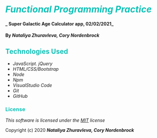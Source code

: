 # <span style="color:#0ec2b8">_Functional Programming Practice_</span>

#### _ Super Galactic Age Calculator app, 02/02/2021_

#### By _**Nataliya Zhuravleva, Cory Nordenbrock**_


## <span style="color:#0ec2b8">Technologies Used</span>

* _JavaScript. jQuery_
* _HTML/CSS/Bootstrap_
* _Node_
* _Npm_
* _VisualStudio Code_
* _Git_
* _GitHub_


### <span style="color:#0ec2b8">License</span> 

*This software is licensed under the [MIT](https://choosealicense.com/licenses/mit/) license*

Copyright (c) 2020 **_Nataliya Zhuravleva, Cory Nordenbrock_**
